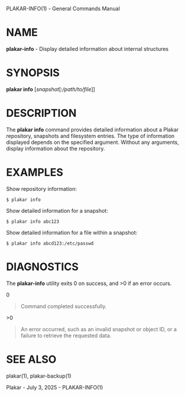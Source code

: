 PLAKAR-INFO(1) - General Commands Manual

# NAME

**plakar-info** - Display detailed information about internal structures

# SYNOPSIS

**plakar&nbsp;info**
\[*snapshot*\[:*/path/to/file*]]

# DESCRIPTION

The
**plakar info**
command provides detailed information about a Plakar repository,
snapshots and filesystem entries.
The type of information displayed depends on the specified argument.
Without any arguments, display information about the repository.

# EXAMPLES

Show repository information:

	$ plakar info

Show detailed information for a snapshot:

	$ plakar info abc123

Show detailed information for a file within a snapshot:

	$ plakar info abcd123:/etc/passwd

# DIAGNOSTICS

The **plakar-info** utility exits&#160;0 on success, and&#160;&gt;0 if an error occurs.

0

> Command completed successfully.

&gt;0

> An error occurred, such as an invalid snapshot or object ID, or a
> failure to retrieve the requested data.

# SEE ALSO

plakar(1),
plakar-backup(1)

Plakar - July 3, 2025 - PLAKAR-INFO(1)
